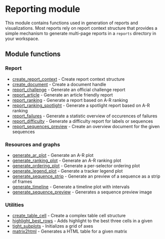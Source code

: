 Reporting module
================

This module contains functions used in generation of reports and visualizations. Most reports rely on report context structure that provides a simple mechanism to generate multi-page reports in a `reports` directory in your workspace.

Module functions
----------------

### Report

-   [create_report_context](create_report_context.m) - Create report context structure
-   [create_document](create_document.m) - Create a document handle
-   [report_challenge](report_challenge.m) - Generate an official challenge report
-   [report_article](report_article.m) - Generate an article friendly report
-   [report_ranking](report_ranking.m) - Generate a report based on A-R ranking
-   [report_ranking_spotlight](report_ranking_spotlight.m) - Generate a spotlight report based on A-R ranking
-   [report_failures](report_failures.m) - Generate a statistic overview of occurences of failures
-   [report_difficulty](report_difficulty.m) - Generate a difficulty report for labels or sequences
-   [report_sequences_preview](report_sequences_preview.m) - Create an overview document for the given sequences

### Resources and graphs

-   [generate_ar_plot](generate_ar_plot.m) - Generate an A-R plot
-   [generate_ranking_plot](generate_ranking_plot.m) - Generate an A-R ranking plot
-   [generate_ordering_plot](generate_ordering_plot.m) - Generate a per-selector ordering plot
-   [generate_legend_plot](generate_legend_plot.m) - Generate a tracker legend plot
-   [generate_sequence_strip](generate_sequence_strip.m) - Generate an preview of a sequence as a strip of frames
-   [generate_timeline](generate_timeline.m) - Generate a timeline plot with intervals
-   [generate_sequence_preview](generate_sequence_preview.m) - Generates a sequence preview image

### Utilities

-   [create_table_cell](create_table_cell.m) - Create a complex table cell structure
-   [highlight_best_rows](highlight_best_rows.m) - Adds highlight to the best three cells in a given
-   [tight_subplots](tight_subplots.m) - Initializes a grid of axes
-   [matrix2html](matrix2html.m) - Generates a HTML table for a given matrix
